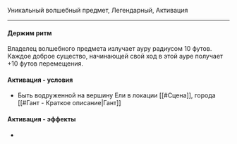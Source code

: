 Уникальный волшебный предмет, Легендарный, Активация
___
#### Держим ритм
Владелец волшебного предмета излучает ауру радиусом 10 футов. Каждое доброе существо, начинающей свой ход в этой ауре получает +10 футов перемещения.
#### Активация - условия
- Быть водруженной на вершину Ели в локации [[#Сцена]], города [[#Гант - Краткое описание|Гант]]
#### Активация - эффекты
- 